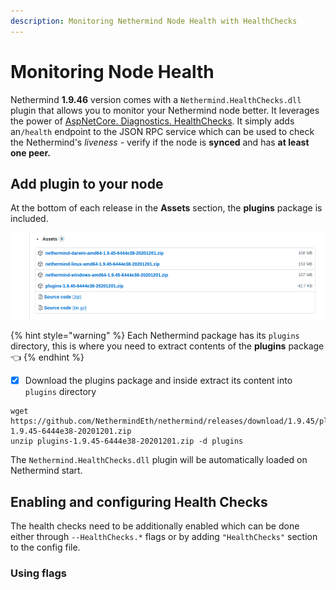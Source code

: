```yaml
---
description: Monitoring Nethermind Node Health with HealthChecks
---
```


# Monitoring Node Health

Nethermind **1.9.46** version comes with a `Nethermind.HealthChecks.dll` plugin that allows you to monitor your Nethermind node better. It leverages the power of [AspNetCore. Diagnostics. HealthChecks](https://github.com/Xabaril/AspNetCore.Diagnostics.HealthChecks). It simply adds an`/health` endpoint to the JSON RPC service which can be used to check the Nethermind's _liveness -_ verify if the node is **synced** and has **at least one peer.**

## **Add plugin to your node**

At the bottom of each release in the **Assets** section, the **plugins** package is included.

![](../.gitbook/assets/image%20%2846%29.png)

{% hint style="warning" %}
Each Nethermind package has its `plugins` directory, this is where you need to extract contents of the **plugins** package 👈 
{% endhint %}

* [x] Download the plugins package and inside extract its content into `plugins` directory 

```text
wget https://github.com/NethermindEth/nethermind/releases/download/1.9.45/plugins-1.9.45-6444e38-20201201.zip
unzip plugins-1.9.45-6444e38-20201201.zip -d plugins
```

The `Nethermind.HealthChecks.dll` plugin will be automatically loaded on Nethermind start.

## Enabling and configuring Health Checks

The health checks need to be additionally enabled which can be done either through `--HealthChecks.*` flags or by adding `"HealthChecks"` section to the config file.

### Using flags




